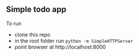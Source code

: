 ## Simple todo app

To run
* clone this repo
* in the root folder run `python -m SimpleHTTPServer`
* point browser at http://localhost:8000

